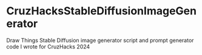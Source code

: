 # CruzHacksStableDiffusionImageGenerator
Draw Things Stable Diffusion image generator script and prompt generator code I wrote for CruzHacks 2024
